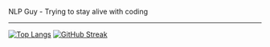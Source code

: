 NLP Guy - Trying to stay alive with coding

---

[![Top Langs](https://github-readme-stats.vercel.app/api/top-langs/?username=alinajafi1998&hide=PHP,html,c&theme=radical&hide_border=true)](https://github.com/anuraghazra/github-readme-stats)
[![GitHub Streak](http://github-readme-streak-stats.herokuapp.com?user=alinajafi1998&theme=radical&hide_border=true)](https://git.io/streak-stats)
